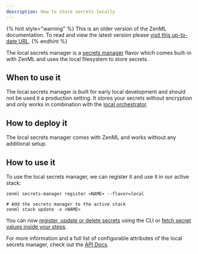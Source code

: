 ```yaml
---
description: How to store secrets locally
---
```


{% hint style="warning" %}
This is an older version of the ZenML documentation. To read and view the latest version please [visit this up-to-date URL](https://docs.zenml.io).
{% endhint %}


The local secrets manager is a [secrets manager](./secrets-managers.md) flavor 
which comes built-in with ZenML and uses the local filesystem to store secrets.

## When to use it

The local secrets manager is built for early local development and should not 
be used it a production setting. It stores your secrets without encryption and 
only works in combination with the [local orchestrator](../orchestrators/local.md).

## How to deploy it

The local secrets manager comes with ZenML and works without any additional 
setup.

## How to use it

To use the local secrets manager, we can register it and use it in our active 
stack:
```shell
zenml secrets-manager register <NAME> --flavor=local 

# Add the secrets manager to the active stack
zenml stack update -x <NAME>
```

You can now [register, update or delete secrets](./secrets-managers.md#in-the-cli) 
using the CLI or [fetch secret values inside your steps](./secrets-managers.md#in-a-zenml-step).

For more information and a full list of configurable attributes of the local 
secrets manager, check out the [API Docs](https://apidocs.zenml.io/latest/core_code_docs/core-secrets_managers/#zenml.secrets_managers.local.local_secrets_manager.LocalSecretsManager).

